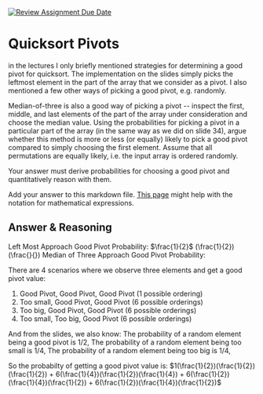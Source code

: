 [![Review Assignment Due Date](https://classroom.github.com/assets/deadline-readme-button-24ddc0f5d75046c5622901739e7c5dd533143b0c8e959d652212380cedb1ea36.svg)](https://classroom.github.com/a/IF3rQO50)
# Quicksort Pivots

in the lectures I only briefly mentioned strategies for determining a good pivot
for quicksort. The implementation on the slides simply picks the leftmost
element in the part of the array that we consider as a pivot. I also mentioned a
few other ways of picking a good pivot, e.g. randomly.

Median-of-three is also a good way of picking a pivot -- inspect the first,
middle, and last elements of the part of the array under consideration and
choose the median value. Using the probabilities for picking a pivot in a
particular part of the array (in the same way as we did on slide 34), argue
whether this method is more or less (or equally) likely to pick a good pivot
compared to simply choosing the first element. Assume that all permutations are
equally likely, i.e. the input array is ordered randomly.

Your answer must derive probabilities for choosing a good pivot and
quantitatively reason with them.

Add your answer to this markdown file. [This
page](https://docs.github.com/en/get-started/writing-on-github/working-with-advanced-formatting/writing-mathematical-expressions)
might help with the notation for mathematical expressions.

## Answer & Reasoning

Left Most Approach Good Pivot Probability: $\frac{1}{2}$
(\frac{1}{2})
(\frac{}{})
Median of Three Approach Good Pivot Probability:

There are 4 scenarios where we observe three elements and get a good pivot value:
1) Good Pivot, Good Pivot, Good Pivot (1 possible ordering)
2) Too small, Good Pivot, Good Pivot (6 possible orderings)
3) Too big, Good Pivot, Good Pivot (6 possible orderings)
4) Too small, Too big, Good Pivot (6 possible orderings)

And from the slides, we also know:
The probability of a random element being a good pivot is 1/2,
The probability of a random element being too small is 1/4,
The probability of a random element being too big is 1/4,

So the probabilty of getting a good pivot value is:
$1(\frac{1}{2})(\frac{1}{2})(\frac{1}{2}) + 6(\frac{1}{4})(\frac{1}{2})(\frac{1}{4}) + 6(\frac{1}{2})(\frac{1}{4})(\frac{1}{2}) + 6(\frac{1}{2})(\frac{1}{4})(\frac{1}{2})$ 